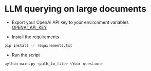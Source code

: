 # LLM querying on large documents

- Export your OpenAI API key to your environment variables [OPENAI_API_KEY](https://beta.openai.com/docs/api-reference/authentication)

- Install the requirements
```bash
pip install -r requirements.txt
```

- Run the script
```bash
python main.py <path_to_file> <Your question>
```

